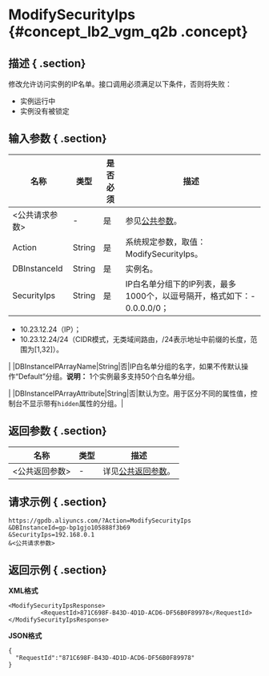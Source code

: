 # ModifySecurityIps {#concept_lb2_vgm_q2b .concept}

## 描述 { .section}

修改允许访问实例的IP名单。接口调用必须满足以下条件，否则将失败：

-   实例运行中
-   实例没有被锁定

## 输入参数 { .section}

|名称|类型|是否必须|描述|
|--|--|----|--|
|<公共请求参数\>|-|是|参见[公共参数](intl.zh-CN/API参考/公共参数.md#)。|
|Action|String|是|系统规定参数，取值：ModifySecurityIps。|
|DBInstanceId|String|是|实例名。|
|SecurityIps|String|是|IP白名单分组下的IP列表，最多1000个，以逗号隔开，格式如下：-   0.0.0.0/0；
-   10.23.12.24（IP）；
-   10.23.12.24/24（CIDR模式，无类域间路由，/24表示地址中前缀的长度，范围为\[1,32\]）。

|
|DBInstanceIPArrayName|String|否|IP白名单分组的名字，如果不传默认操作“Default”分组。**说明：** 1个实例最多支持50个白名单分组。

|
|DBInstanceIPArrayAttribute|String|否|默认为空。用于区分不同的属性值，控制台不显示带有`hidden`属性的分组。|

## 返回参数 { .section}

|名称|类型|描述|
|--|--|--|
|<公共返回参数\>|-|详见[公共返回参数](intl.zh-CN/API参考/公共参数.md#section_apd_1rv_3bb)。|

## 请求示例 { .section}

```
https://gpdb.aliyuncs.com/?Action=ModifySecurityIps
&DBInstanceId=gp-bp1gjo105888f3b69
&SecurityIps=192.168.0.1
&<公共请求参数>
```

## 返回示例 { .section}

**XML格式**

```
<ModifySecurityIpsResponse>
         <RequestId>871C698F-B43D-4D1D-ACD6-DF56B0F89978</RequestId>
</ModifySecurityIpsResponse>
```

**JSON格式**

```
{
  "RequestId":"871C698F-B43D-4D1D-ACD6-DF56B0F89978"
}
```


